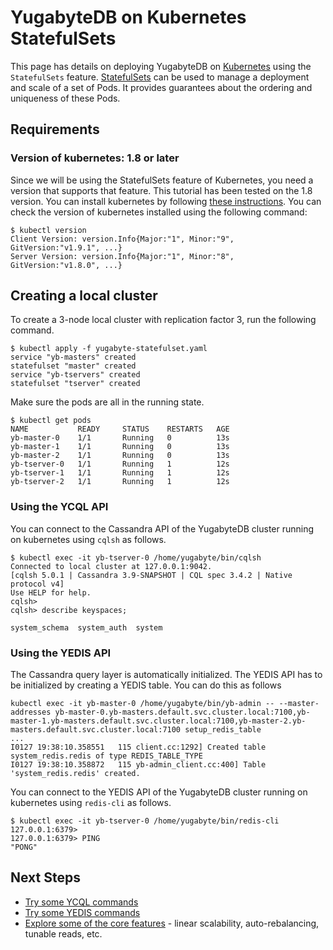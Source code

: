 # YugabyteDB on Kubernetes StatefulSets

This page has details on deploying YugabyteDB on [Kubernetes](https://kubernetes.io) using the `StatefulSets` feature. [StatefulSets](https://kubernetes.io/docs/concepts/workloads/controllers/statefulset/) can be used to manage a deployment and scale of a set of Pods. It provides guarantees about the ordering and uniqueness of these Pods.

## Requirements

### Version of kubernetes: 1.8 or later
Since we will be using the StatefulSets feature of Kubernetes, you need a version that supports that feature. This tutorial has been tested on the 1.8 version.
You can install kubernetes by following [these instructions](https://kubernetes.io/docs/tasks/tools/install-minikube/).
You can check the version of kubernetes installed using the following command:
```
$ kubectl version
Client Version: version.Info{Major:"1", Minor:"9", GitVersion:"v1.9.1", ...}
Server Version: version.Info{Major:"1", Minor:"8", GitVersion:"v1.8.0", ...}
```

## Creating a local cluster

To create a 3-node local cluster with replication factor 3, run the following command.
```
$ kubectl apply -f yugabyte-statefulset.yaml
service "yb-masters" created
statefulset "master" created
service "yb-tservers" created
statefulset "tserver" created
```

Make sure the pods are all in the running state.
```
$ kubectl get pods
NAME           READY     STATUS    RESTARTS   AGE
yb-master-0    1/1       Running   0          13s
yb-master-1    1/1       Running   0          13s
yb-master-2    1/1       Running   0          13s
yb-tserver-0   1/1       Running   1          12s
yb-tserver-1   1/1       Running   1          12s
yb-tserver-2   1/1       Running   1          12s
```


### Using the YCQL API

You can connect to the Cassandra API of the YugabyteDB cluster running on kubernetes using `cqlsh` as follows.
```
$ kubectl exec -it yb-tserver-0 /home/yugabyte/bin/cqlsh
Connected to local cluster at 127.0.0.1:9042.
[cqlsh 5.0.1 | Cassandra 3.9-SNAPSHOT | CQL spec 3.4.2 | Native protocol v4]
Use HELP for help.
cqlsh> 
cqlsh> describe keyspaces;

system_schema  system_auth  system
```

### Using the YEDIS API

The Cassandra query layer is automatically initialized. The YEDIS API has to be initialized by creating a YEDIS table.
You can do this as follows
```
kubectl exec -it yb-master-0 /home/yugabyte/bin/yb-admin -- --master-addresses yb-master-0.yb-masters.default.svc.cluster.local:7100,yb-master-1.yb-masters.default.svc.cluster.local:7100,yb-master-2.yb-masters.default.svc.cluster.local:7100 setup_redis_table
...
I0127 19:38:10.358551   115 client.cc:1292] Created table system_redis.redis of type REDIS_TABLE_TYPE
I0127 19:38:10.358872   115 yb-admin_client.cc:400] Table 'system_redis.redis' created.
```
You can connect to the YEDIS API of the YugabyteDB cluster running on kubernetes using `redis-cli` as follows.
```
$ kubectl exec -it yb-tserver-0 /home/yugabyte/bin/redis-cli
127.0.0.1:6379> 
127.0.0.1:6379> PING
"PONG"
```

## Next Steps
- [Try some YCQL commands](https://docs.yugabyte.com/latest/api/ycql/quick-start/) 
- [Try some YEDIS commands](https://docs.yugabyte.com/latest/yedis/quick-start/) 
- [Explore some of the core features](https://docs.yugabyte.com/explore/) - linear scalability, auto-rebalancing, tunable reads, etc.
